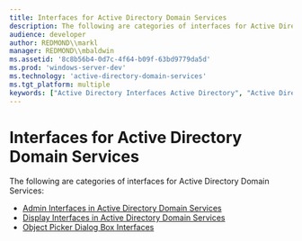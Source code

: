 ```yaml
---
title: Interfaces for Active Directory Domain Services
description: The following are categories of interfaces for Active Directory Domain Services.
audience: developer
author: REDMOND\\markl
manager: REDMOND\\mbaldwin
ms.assetid: '8c8b56b4-0d7c-4f64-b09f-63bd9779da5d'
ms.prod: 'windows-server-dev'
ms.technology: 'active-directory-domain-services'
ms.tgt_platform: multiple
keywords: ["Active Directory Interfaces Active Directory", "Active Directory, Reference, Interfaces", "Interfaces Active Directory", "Interfaces for Active Directory Domain Services Active Directory"]
---
```


# Interfaces for Active Directory Domain Services

The following are categories of interfaces for Active Directory Domain Services:

-   [Admin Interfaces in Active Directory Domain Services](https://msdn.microsoft.com/library/aa772147)
-   [Display Interfaces in Active Directory Domain Services](display-interfaces-in-active-directory-domain-services.md)
-   [Object Picker Dialog Box Interfaces](object-picker-dialog-box-interfaces.md)

 

 




